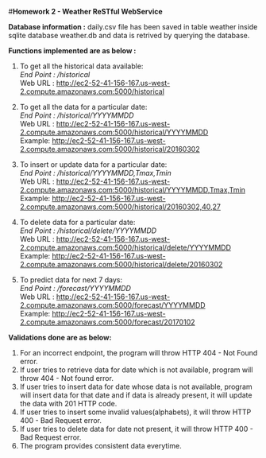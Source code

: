 #**Homework 2 - Weather ReSTful WebService**

**Database information :** daily.csv file has been saved in table weather inside sqlite database weather.db and data is retrived by querying the database.

**Functions implemented are as below :**

1. To get all the historical data available:   
*End Point : /historical*   
Web URL : http://ec2-52-41-156-167.us-west-2.compute.amazonaws.com:5000/historical   

2. To get all the data for a particular date:   
*End Point : /historical/YYYYMMDD*   
Web URL : http://ec2-52-41-156-167.us-west-2.compute.amazonaws.com:5000/historical/YYYYMMDD   
Example: http://ec2-52-41-156-167.us-west-2.compute.amazonaws.com:5000/historical/20160302   

3. To insert or update data for a particular date:   
*End Point : /historical/YYYYMMDD,Tmax,Tmin*   
Web URL : http://ec2-52-41-156-167.us-west-2.compute.amazonaws.com:5000/historical/YYYYMMDD,Tmax,Tmin   
Example: http://ec2-52-41-156-167.us-west-2.compute.amazonaws.com:5000/historical/20160302,40,27   

4. To delete data for a particular date:   
*End Point : /historical/delete/YYYYMMDD*   
Web URL : http://ec2-52-41-156-167.us-west-2.compute.amazonaws.com:5000/historical/delete/YYYYMMDD   
Example: http://ec2-52-41-156-167.us-west-2.compute.amazonaws.com:5000/historical/delete/20160302    

5. To predict data for next 7 days:   
*End Point : /forecast/YYYYMMDD*    
Web URL : http://ec2-52-41-156-167.us-west-2.compute.amazonaws.com:5000/forecast/YYYYMMDD   
Example: http://ec2-52-41-156-167.us-west-2.compute.amazonaws.com:5000/forecast/20170102   

**Validations done are as below:**   
1. For an incorrect endpoint, the program will throw HTTP 404 - Not Found error.   
2. If user tries to retrieve data for date which is not available, program will throw 404 - Not found error.   
3. If user tries to insert data for date whose data is not available, program will insert data for that date and if data is already present, it will update the data with 201 HTTP code.   
4. If user tries to insert some invalid values(alphabets), it will throw HTTP 400 - Bad Request error.   
5. If user tries to delete data for date not present, it will throw HTTP 400 - Bad Request error.   
6. The program provides consistent data everytime.   
